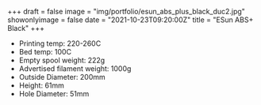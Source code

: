 +++
draft = false
image = "img/portfolio/esun_abs_plus_black_duc2.jpg"
showonlyimage = false
date = "2021-10-23T09:20:00Z"
title = "ESun ABS+ Black"
+++

* Printing temp: 220-260C
* Bed temp: 100C
* Empty spool weight: 222g
* Advertised filament weight: 1000g
* Outside Diameter: 200mm
* Height: 61mm
* Hole Diameter: 51mm
<!--more-->
